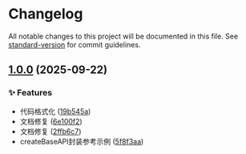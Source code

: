 # Changelog

All notable changes to this project will be documented in this file. See [standard-version](https://github.com/conventional-changelog/standard-version) for commit guidelines.

## [1.0.0](https://github.com/lin-97/gi-component/compare/v0.0.7...v1.0.0) (2025-09-22)


### ✨ Features

* 代码格式化 ([19b545a](https://github.com/lin-97/gi-component/commit/19b545ab93fbbb300a975b62ce1e8973bc594255))
* 文档修复 ([6e100f2](https://github.com/lin-97/gi-component/commit/6e100f26ff505a01d21fb9a6f324567a26b47566))
* 文档修复 ([2ffb6c7](https://github.com/lin-97/gi-component/commit/2ffb6c74a15aa0dcfc13dce439fae676fb0057db))
* createBaseAPI封装参考示例 ([5f8f3aa](https://github.com/lin-97/gi-component/commit/5f8f3aad49789f7fc142cd5a63eac91606f62716))
